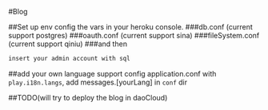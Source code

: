 #Blog

##Set up env
config the vars in your heroku console.
###db.conf
(current support postgres)
###oauth.conf
(current support sina)
###fileSystem.conf
(current support qiniu)
###and then
```sh
insert your admin account with sql
```
##add your own language support
config application.conf with `play.i18n.langs`, add messages.[yourLang] in `conf` dir

##TODO(will try to deploy the blog in daoCloud)
